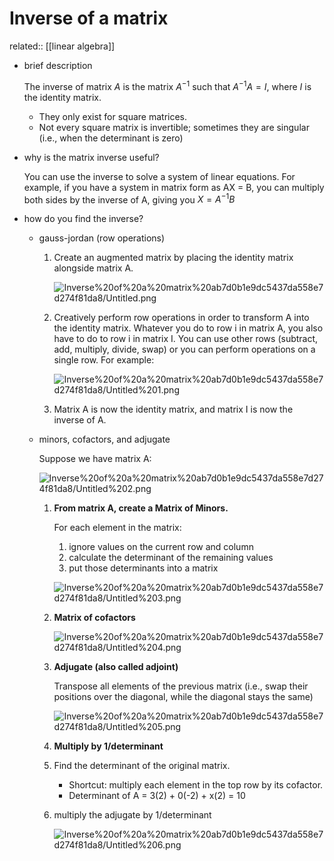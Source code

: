 # Inverse of a matrix
related:: [[linear algebra]]

- brief description
    
    The inverse of matrix $A$ is the matrix $A^{-1}$ such that $A^{-1}A=I$, where $I$ is the identity matrix.
    
    - They only exist for square matrices.
    - Not every square matrix is invertible; sometimes they are singular (i.e., when the determinant is zero)
- why is the matrix inverse useful?
    
    You can use the inverse to solve a system of linear equations. For example, if you have a system in matrix form as AX = B, you can multiply both sides by the inverse of A, giving you $X=A^{-1}B$
    
- how do you find the inverse?
    - gauss-jordan (row operations)
        1. Create an augmented matrix by placing the identity matrix alongside matrix A.
            
            ![Inverse%20of%20a%20matrix%20ab7d0b1e9dc5437da558e7d274f81da8/Untitled.png](Untitled%2018.png)
            
        2. Creatively perform row operations in order to transform A into the identity matrix. Whatever you do to row i in matrix A, you also have to do to row i in matrix I. You can use other rows (subtract, add, multiply, divide, swap) or you can perform operations on a single row. For example:
            
            ![Inverse%20of%20a%20matrix%20ab7d0b1e9dc5437da558e7d274f81da8/Untitled%201.png](Untitled%201%206.png)
            
        3. Matrix A is now the identity matrix, and matrix I is now the inverse of A. 
    - minors, cofactors, and adjugate
        
        Suppose we have matrix A:
        
        ![Inverse%20of%20a%20matrix%20ab7d0b1e9dc5437da558e7d274f81da8/Untitled%202.png](Untitled%202%201.png)
        
        1. **From matrix A, create a Matrix of Minors.** 
            
            For each element in the matrix:
            
            1. ignore values on the current row and column
            2. calculate the determinant of the remaining values
            3. put those determinants into a matrix
            
            ![Inverse%20of%20a%20matrix%20ab7d0b1e9dc5437da558e7d274f81da8/Untitled%203.png](Untitled%203%201.png)
            
        2. **Matrix of cofactors**
            
            ![Inverse%20of%20a%20matrix%20ab7d0b1e9dc5437da558e7d274f81da8/Untitled%204.png](Untitled%204%201.png)
            
        3. **Adjugate (also called adjoint)**
            
            Transpose all elements of the previous matrix (i.e., swap their positions over the diagonal, while the diagonal stays the same)
            
            ![Inverse%20of%20a%20matrix%20ab7d0b1e9dc5437da558e7d274f81da8/Untitled%205.png](Untitled%205%201.png)
            
        
        4. **Multiply by 1/determinant**
        
        1. Find the determinant of the original matrix. 
            - Shortcut: multiply each element in the top row by its cofactor.
            - Determinant of A = 3(2) + 0(-2) + x(2) = 10
        2. multiply the adjugate by 1/determinant
            
            ![Inverse%20of%20a%20matrix%20ab7d0b1e9dc5437da558e7d274f81da8/Untitled%206.png](Untitled%206%201.png)